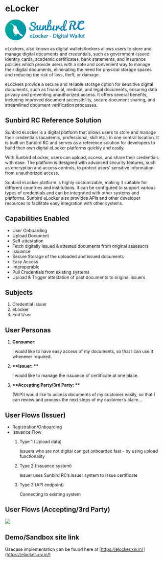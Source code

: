 # eLocker

![](<../../.gitbook/assets/image (1).png>)

eLockers, also known as digital wallets/lockers allows users to store and manage digital documents and credentials, such as government-issued identity cards, academic certificates, bank statements, and insurance policies which provide users with a safe and convenient way to manage their digital documents, eliminating the need for physical storage spaces and reducing the risk of loss, theft, or damage.

&#x20;eLockers provide a secure and reliable storage option for sensitive digital documents, such as financial, medical, and legal documents, ensuring data privacy and preventing unauthorized access. It offers several benefits, including improved document accessibility, secure document sharing, and streamlined document verification processes.

## Sunbird RC Reference Solution

Sunbird eLocker is a digital platform that allows users to store and manage their credentials (academic, professional, skill etc.) in one central location. It is built on Sunbird RC and serves as a reference solution for developers to build their own digital eLocker platforms quickly and easily.

With Sunbird eLocker, users can upload, access, and share their credentials with ease. The platform is designed with advanced security features, such as encryption and access controls, to protect users' sensitive information from unauthorized access.

Sunbird eLocker platform is highly customizable, making it suitable for different countries and institutions. It can be configured to support various types of credentials and can be integrated with other systems and platforms. Sunbird eLocker also provides APIs and other developer resources to facilitate easy integration with other systems.

## Capabilities Enabled

* User Onboarding
* Upload Document&#x20;
* Self-attestation
* Fetch digitally issued & attested documents from original assessors
* Issuance&#x20;
* Secure Storage of the uploaded and issued documents
* Easy Access
* Interoperable
* Pull Credentials from existing systems
* Upload & Trigger attestation of past documents to original issuers

## Subjects

1. Credential Issuer
2. eLocker
3. End User

## **User Personas**

1.  **Consumer:**

    I would like to have easy access of my documents, so that I can use it whenever required.
2.  **\*\*Issuer: \*\***

    I would like to manage the issuance of certificate at one place.
3.  **\*\*Accepting Party/3rd Party: \*\***

    (WIP)I would like to access documents of my customer easily, so that I can review and process the next steps of my customer’s claim…

## **User Flows (Issuer)**

* Registration/Onboarding
* Issuance Flow
  1.  Type 1 (Upload data)

      Issuers who are not digital can get onboarded fast - by using upload functionality
  2.  Type 2 (Issuance system)

      Issuer uses Sunbird RC’s issuer system to issue certificate
  3.  Type 3 (API endpoint)

      Connecting to existing system

## **User Flows (Accepting/3rd Party)**

![](https://lh3.googleusercontent.com/Yp3qVYF3\_oMtgXQrsoav-OO\_Jld673cXWImFbU8bfYB5vO5zVRXFjURmRWYzkwG\_VTu36\_mrnV1D1bI6jbw0hPLT9VedPSGqBpC7m8g3MHjGjGSTxdl42OipH62KK5auy6TbQ7\_1=s0)

## Demo/Sandbox site link

Usecase implementation can be found here at [https://elocker.xiv.in/](https://elocker.xiv.in/)
